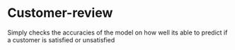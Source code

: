 # Customer-review
Simply checks the accuracies of the model on how well its able to predict if a customer is satisfied or unsatisfied
